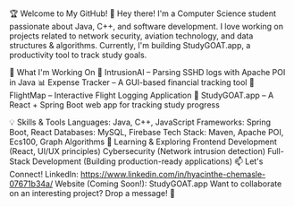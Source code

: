 🏆 Welcome to My GitHub!
👋 Hey there! I'm a Computer Science student passionate about Java, C++, and software development. I love working on projects related to network security, aviation technology, and data structures & algorithms. Currently, I'm building StudyGOAT.app, a productivity tool to track study goals.

🚀 What I'm Working On
📡 IntrusionAI – Parsing SSHD logs with Apache POI in Java
📊 Expense Tracker – A GUI-based financial tracking tool
📍 FlightMap – Interactive Flight Logging Application
📝 StudyGOAT.app – A React + Spring Boot web app for tracking study progress

💡 Skills & Tools
Languages: Java, C++, JavaScript
Frameworks: Spring Boot, React
Databases: MySQL, Firebase
Tech Stack: Maven, Apache POI, Ecs100, Graph Algorithms
🌱 Learning & Exploring
Frontend Development (React, UI/UX principles)
Cybersecurity (Network intrusion detection)
Full-Stack Development (Building production-ready applications)
📫 Let's Connect!
LinkedIn: https://www.linkedin.com/in/hyacinthe-chemasle-07671b34a/
Website (Coming Soon!): StudyGOAT.app
Want to collaborate on an interesting project? Drop a message! 🚀

<!--
🏆 Welcome to My GitHub!
👋 Hey there! I'm a Computer Science student passionate about Java, C++, and software development. I love working on projects related to network security, aviation technology, and data structures & algorithms. Currently, I'm building StudyGOAT.app, a productivity tool to track study goals.

🚀 What I'm Working On
📡 IntrusionAI – Parsing SSHD logs with Apache POI in Java
📊 Expense Tracker – A GUI-based financial tracking tool
📍 FlightMap – Interactive Flight Logging Application
📝 StudyGOAT.app – A React + Spring Boot web app for tracking study progress

💡 Skills & Tools
Languages: Java, C++, JavaScript
Frameworks: Spring Boot, React
Databases: MySQL, Firebase
Tech Stack: Maven, Apache POI, Ecs100, Graph Algorithms
🌱 Learning & Exploring
Frontend Development (React, UI/UX principles)
Cybersecurity (Network intrusion detection)
Full-Stack Development (Building production-ready applications)
📫 Let's Connect!
LinkedIn: https://www.linkedin.com/in/hyacinthe-chemasle-07671b34a/
Website (Coming Soon!): StudyGOAT.app
Want to collaborate on an interesting project? Drop a message! 🚀

-->
